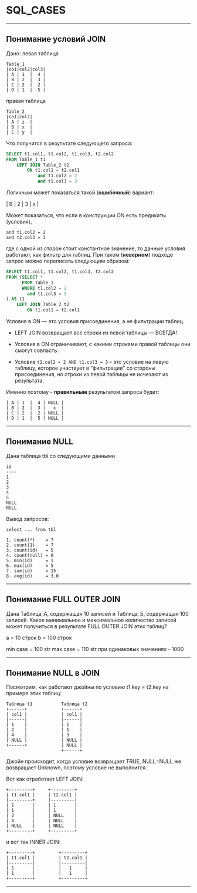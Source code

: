 # SQL_CASES

---

## Понимание условий JOIN

Дано:
левая таблица
```
Table_1
|co1|col2|col3|
| A | 1  |  4 |
| B | 2  |  3 |
| C | 2  |  2 |
| D | 1  |  5 |
```

правая таблица
```
Table_2
|co1|col2|
| A | z  |
| B | x  |
| C | y  |
```

Что получится в результате следующего запроса:

```sql
SELECT t1.col1, t1.col2, t1.col3, t2.col2
FROM Table_1 t1
    LEFT JOIN Table_2 t2
        ON t1.col1 = t2.col1
            and t1.col2 = 2
            and t1.col3 = 3
```

Логичным может показаться такой (**ошибочный**) вариант:

| B | 2  |  3 | x |


Может показаться, что если в конструкции ON есть предикаты (условия),
```
and t1.col2 = 2
and t2.col3 = 3
```

где с одной из сторон стоит константное значение, то данные условия работают, как фильтр для таблиц. При таком (**неверном**) подходе запрос можно переписать следующим образом:

```sql
SELECT t1.col1, t1.col2, t1.col3, t2.col2
FROM (SELECT * 
      FROM Table_1 
      WHERE t1.col2 = 2
        and t1.col3 = 3
) AS t1
    LEFT JOIN Table_2 t2
        ON t1.col1 = t2.col1
```

Условия в ON — это условия присоединения, а не фильтрации таблиц.

- LEFT JOIN возвращает все строки из левой таблицы — ВСЕГДА!

- Условия в ON ограничивают, с какими строками правой таблицы они смогут совпасть.

- Условие ```t1.col2 = 2 AND t1.col3 = 3``` – это условие на левую таблицу, которое участвует в "фильтрации" со стороны присоединения, но строки из левой таблицы не исчезают из результата.

Именно поэтому - **правильным** результатом запроса будет:

```
| A | 1  |  4 | NULL |
| B | 2  |  3 |   x  |
| C | 2  |  2 | NULL |
| D | 1  |  5 | NULL |
```

---

## Понимание NULL

Дана таблица tbl со следующими данными

```
id
----
1
2
3
4
5
NULL
NULL
```

Вывод запросов:

```
select ... from tbl

1. count(*)    = 7
2. count(1)    = 7
3. count(id)   = 5
4. count(null) = 0
5. min(id)     = 1
6. max(id)     = 5
7. sum(id)     = 15
8. avg(id)     = 3.0
```

---

## Понимание FULL OUTER JOIN

Дана Таблица_А, содержащая 10 записей и Таблица_Б, содержащая 100 записей.
Какое минимальное и максимальное количество записей может получиться в результате FULL OUTER JOIN этих таблиц?

a = 10 строк
b = 100 строк

min case = 100 str
max case = 110 str
при одинаковых значениях - 1000

---

## Понимание NULL в JOIN

Посмотрим, как работают джойны по условию t1.key = t2.key на примере этих таблиц:

```
Таблица t1           Таблица t2
+------+             +------+        
| col1 |             | col1 |
|------|             |------| 
| 1    |             | 1    |
| 2    |             | 1    |
| 4    |             | 3    |
| NULL |             | NULL |
+------+             | NULL |
                     +------+   
```

Джойн происходит, когда условие возвращает TRUE, NULL=NULL же возвращает Unknown, поэтому условие не выполнится.

Вот как отработает LEFT JOIN:

```
+---------+     +---------+        
| t1.col1 |     | t2.col1 |
|---------+     |---------| 
| 1       |     | 1       |
| 1       |     | 1       |
| 2       |     | NULL    |
| 4       |     | NULL    |
| NULL    |     | NULL    |
+---------+     +---------+
```

и вот так INNER JOIN:

```
+---------+         +---------+        
| t1.col1 |         | t2.col1 |
|---------|         |---------| 
| 1       |         |   1     |
| 1       |         |   1     |
+---------+         +---------+
```

---

